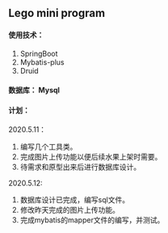 ## Lego mini program

#### 使用技术：
1. SpringBoot
2. Mybatis-plus
3. Druid

#### 数据库： Mysql

#### 计划：
2020.5.11：
1. 编写几个工具类。
2. 完成图片上传功能以便后续水果上架时需要。
3. 待需求和原型出来后进行数据库设计。

2020.5.12:
1. 数据库设计已完成，编写sql文件。
2. 修改昨天完成的图片上传功能。
3. 完成mybatis的mapper文件的编写，并测试。

